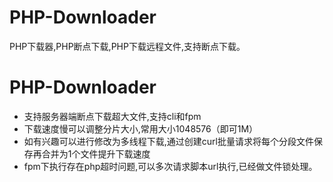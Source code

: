 # PHP-Downloader
PHP下载器,PHP断点下载,PHP下载远程文件,支持断点下载。

# PHP-Downloader

- 支持服务器端断点下载超大文件,支持cli和fpm
- 下载速度慢可以调整分片大小,常用大小1048576（即可1M）
- 如有兴趣可以进行修改为多线程下载,通过创建curl批量请求将每个分段文件保存再合并为1个文件提升下载速度
- fpm下执行存在php超时问题,可以多次请求脚本url执行,已经做文件锁处理。
